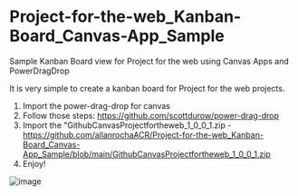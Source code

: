 # Project-for-the-web_Kanban-Board_Canvas-App_Sample
Sample Kanban Board view for Project for the web using Canvas Apps and PowerDragDrop

It is very simple to create a kanban board for Project for the web projects.

01) Import the power-drag-drop for canvas
02) Follow those steps: https://github.com/scottdurow/power-drag-drop
03) Import the "GithubCanvasProjectfortheweb_1_0_0_1.zip - https://github.com/allanrochaACR/Project-for-the-web_Kanban-Board_Canvas-App_Sample/blob/main/GithubCanvasProjectfortheweb_1_0_0_1.zip
04) Enjoy!

![image](https://github.com/allanrochaACR/Project-for-the-web_Kanban-Board_Canvas-App_Sample/assets/37085463/a6e7926f-6184-4259-84dc-51bc73725f65)
